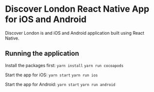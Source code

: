 # Discover London React Native App for iOS and Android

Discover London is and iOS and Android application built using React Native.

## Running the application

Install the packages first:
`yarn install`
`yarn run cocoapods`

Start the app for iOS:
`yarn start`
`yarn run ios`

Start the app for Android:
`yarn start`
`yarn run android`

